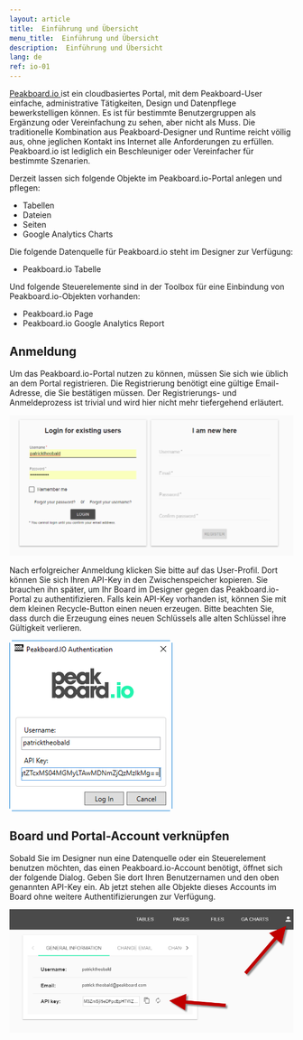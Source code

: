 ```yaml
---
layout: article
title:  Einführung und Übersicht
menu_title:  Einführung und Übersicht
description:  Einführung und Übersicht
lang: de
ref: io-01
---
```

[Peakboard.io ](http://peakboard.io/)ist ein cloudbasiertes Portal, mit dem Peakboard-User einfache, administrative Tätigkeiten, Design und Datenpflege bewerkstelligen können. Es ist für bestimmte Benutzergruppen als Ergänzung oder Vereinfachung zu sehen, aber nicht als Muss. Die traditionelle Kombination aus Peakboard-Designer und Runtime reicht völlig aus, ohne jeglichen Kontakt ins Internet alle Anforderungen zu erfüllen. Peakboard.io ist lediglich ein Beschleuniger oder Vereinfacher für bestimmte Szenarien.

Derzeit lassen sich folgende Objekte im Peakboard.io-Portal anlegen und pflegen:

* Tabellen
* Dateien
* Seiten
* Google Analytics Charts

Die folgende Datenquelle für Peakboard.io steht im Designer zur Verfügung:

 * Peakboard.io Tabelle

Und folgende Steuerelemente sind in der Toolbox für eine Einbindung von Peakboard.io-Objekten vorhanden:

* Peakboard.io Page
* Peakboard.io Google Analytics Report

## Anmeldung

Um das Peakboard.io-Portal nutzen zu können, müssen Sie sich wie üblich an dem Portal registrieren. Die Registrierung benötigt eine gültige Email-Adresse, die Sie bestätigen müssen. Der Registrierungs- und Anmeldeprozess ist trivial und wird hier nicht mehr tiefergehend erläutert.


![image_1](/assets/images/peakboard-io/intro/peakboardio_01.png)

Nach erfolgreicher Anmeldung klicken Sie bitte auf das User-Profil. Dort können Sie sich Ihren API-Key in den Zwischenspeicher kopieren. Sie brauchen ihn später, um Ihr Board im Designer gegen das Peakboard.io-Portal zu authentifizieren. Falls kein API-Key vorhanden ist, können Sie mit dem kleinen Recycle-Button einen neuen erzeugen. Bitte beachten Sie, dass durch die Erzeugung eines neuen Schlüssels alle alten Schlüssel ihre Gültigkeit verlieren.



![image_1](/assets/images/peakboard-io/intro/peakboardio_02.png)

## Board und Portal-Account verknüpfen

Sobald Sie im Designer nun eine Datenquelle oder ein Steuerelement benutzen möchten, das einen Peakboard.io-Account benötigt, öffnet sich der folgende Dialog. Geben Sie dort Ihren Benutzernamen und den oben genannten API-Key ein. Ab jetzt stehen alle Objekte dieses Accounts im Board ohne weitere Authentifizierungen zur Verfügung.

![image_1](/assets/images/peakboard-io/intro/peakboardio_03.png)
